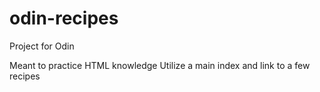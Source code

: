 # odin-recipes
Project for Odin

Meant to practice HTML knowledge
Utilize a main index and link to a few recipes